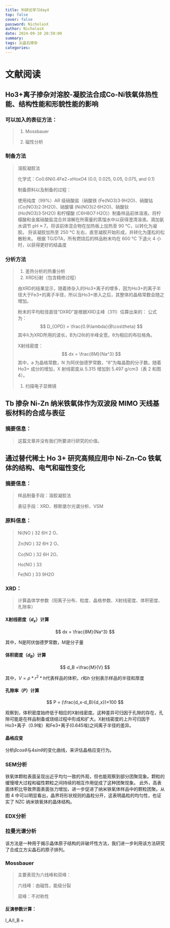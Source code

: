 ```yaml
---
title: 科研论学习day4
top: false
cover: false
password: NicholasX
author: NicholasX
date: 2024-09-10 20:59:09
summary:
tags: 尖晶石掺杂
categories: 
---
```


# 文献阅读

## Ho3+离子掺杂对溶胶-凝胶法合成Co-Ni铁氧体热性能、结构性能和形貌性能的影响

### 可以加入的表征方法：

> 1. Mossbauer
>
> 2. 磁性分析

### 制备方法

> 溶胶凝胶法
>
> 化学式：Co0.6Ni0.4Fe2−xHoxO4 (0.0, 0.025, 0.05, 0.075, and 0.1)
>
> 制备原料以及制备的过程：
>
> 使用纯度（99%）AR 级硝酸盐（硝酸铁 (Fe(NO3)3·9H2O)、硝酸钴 (Co(NO3)2·3H2O)、硝酸镍 (Ni(NO3)2·6H2O)、硝酸钬 (Ho(NO3)3·5H2O) 和柠檬酸 (C6H8O7·H2O)）制备样品前体溶液。将柠檬酸和金属硝酸盐混合并溶解在所需量的蒸馏水中以获得澄清溶液。滴加氨水调节 pH ≈ 7。将该前体混合物在加热板上加热至 90 °C，以转化为凝胶。 将该凝胶加热至 250 °C 左右，直至凝胶开始形成，并转化为蓬松的松散粉末。 根据 TG/DTA，所有燃烧后的样品粉末均在 600 °C 下退火 4 小时，以获得更好的结晶度

### 分析方法

> 1. 差热分析的热重分析
> 2. XRD衍射（包含精修过程）
>
> 由XRD的结果显示，随着掺杂入的Ho3+离子的增多，因为Ho3+的离子半径大于Fe3+的离子半径，所以当Ho3+掺入之后，其整体的晶格常数会随之增加。
>
> 粉末的平均粒径直径“DXRD”是根据XRD主峰（311）估算出来的：
> 公式为：
> $$
> D_{OPD} = \frac{0.9\lambda}{B\cos\theta}
> $$
> 其中λ为XRD所用的波长，B为(2θ)的半峰全宽，θ为相应的布拉格角。
>
> X射线密度：
> $$
> dx = \frac{8M}{Na^3}
> $$
> 其中，a 为晶格常数，N 为阿伏伽德罗常数，“8”为每晶胞的分子数。随着 Ho3+ 成分的增加，X 射线密度从 5.315 增加到 5.497 g/cm3（表 2 和图 4）。
>
> 
>
> 1. 扫描电子显微镜

## Tb 掺杂 Ni-Zn 纳米铁氧体作为双波段 MIMO 天线基板材料的合成与表征

### 摘要信息：

> 这篇文章并没有我们所要进行研究的价值。

## 通过替代稀土 Ho 3+ 研究高频应用中 Ni-Zn-Co 铁氧体的结构、电气和磁性变化
### 摘要信息：

> 样品制备手段：溶胶凝胶法
>
> 表征手段：XRD、穆斯堡尔光谱分析、VSM

### 原料信息：

>  Ni(NO ) 32 6H 2 O、
>
> Zn(NO ) 32 6H 2 O、
>
> Co(NO ) 32 6H 2O、
>
> Ho(NO ) 33 
>
>  Fe(NO ) 33 9H2O

### XRD：

> 计算晶体学参数（阳离子分布、粒度、晶格参数、X射线密度、体积密度、孔隙率）

#### X射线密度（$d_x$）计算

$$
dx = \frac{8M}{Na^3}
$$

其中，N是阿伏伽德罗常数，M是分子量

#### 体积密度（$d_B$）计算

$$
d_B =\frac{M}{V}
$$

其中，$V = ρ*r^2*h$代表样品的体积，$r$和$h$ 分别表示样品的半径和厚度

#### 孔隙率（$P$）计算

$$
P = (\frac{d_x-d_B}{d_x})×100 
$$

观察到，体积密度始终低于相应的X射线密度。这种差异可归因于孔隙的存在，孔隙可能是在样品制备或烧结过程中形成和扩大。X射线密度的上升可归因于Ho3+离子（0.9埃）和Fe3+离子(0.645埃)之间离子半径的差异。

#### 晶格应变

分析$βcosθ$与$4sinθ$的变化曲线，来评估晶格应变行为。

### SEM分析

铁氧体颗粒表面呈现出近乎均匀一致的外观，但也能观察到部分团聚现象。颗粒的缓慢增大过程和磁性颗粒之间持续的相互作用促成了这种团聚现象。
此外，高表面体积比导致界面表面张力增加，进一步促进了纳米铁氧体样品中的颗粒团聚。从图 4 中可以明显看出，晶界将形状规则的晶粒分开，这表明晶粒的均匀性，也证实了 NZC 纳米铁氧体的晶体结构。

### EDX分析

### 拉曼光谱分析

该方法是一种用于揭示晶体原子结构的非破坏性方法，我们进一步利用该方法研究了合成立方尖晶石的原子排列。

### Mossbauer

> 主要表现为六线峰和双峰：
>
> 六线峰：由磁性，能级分裂
>
> 双峰：不对称性

#### 反演参数计算：

I_A/I_B = 

